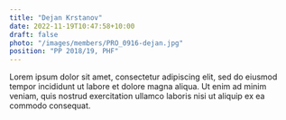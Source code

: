 ```yaml
---
title: "Dejan Krstanov"
date: 2022-11-19T10:47:58+10:00
draft: false
photo: "/images/members/PRO_0916-dejan.jpg"
position: "PP 2018/19, PHF"
---
```


Lorem ipsum dolor sit amet, consectetur adipiscing elit, sed do eiusmod tempor incididunt ut labore et dolore magna aliqua. Ut enim ad minim veniam, quis nostrud exercitation ullamco laboris nisi ut aliquip ex ea commodo consequat.